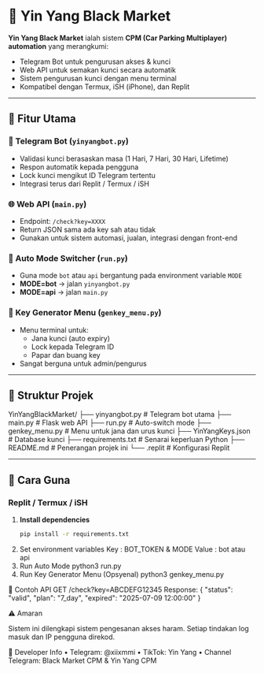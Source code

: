 # 🐉 Yin Yang Black Market

**Yin Yang Black Market** ialah sistem **CPM (Car Parking Multiplayer) automation** yang merangkumi:
- Telegram Bot untuk pengurusan akses & kunci
- Web API untuk semakan kunci secara automatik
- Sistem pengurusan kunci dengan menu terminal
- Kompatibel dengan Termux, iSH (iPhone), dan Replit

---

## 🚀 Fitur Utama

### 🤖 Telegram Bot (`yinyangbot.py`)
- Validasi kunci berasaskan masa (1 Hari, 7 Hari, 30 Hari, Lifetime)
- Respon automatik kepada pengguna
- Lock kunci mengikut ID Telegram tertentu
- Integrasi terus dari Replit / Termux / iSH

### 🌐 Web API (`main.py`)
- Endpoint: `/check?key=XXXX`
- Return JSON sama ada key sah atau tidak
- Gunakan untuk sistem automasi, jualan, integrasi dengan front-end

### 🔧 Auto Mode Switcher (`run.py`)
- Guna mode `bot` atau `api` bergantung pada environment variable `MODE`
- **MODE=bot** → jalan `yinyangbot.py`  
- **MODE=api** → jalan `main.py`

### 🔐 Key Generator Menu (`genkey_menu.py`)
- Menu terminal untuk:
  - Jana kunci (auto expiry)
  - Lock kepada Telegram ID
  - Papar dan buang key
- Sangat berguna untuk admin/pengurus

---

## 📁 Struktur Projek
YinYangBlackMarket/
├── yinyangbot.py         # Telegram bot utama
├── main.py               # Flask web API
├── run.py                # Auto-switch mode
├── genkey_menu.py        # Menu untuk jana dan urus kunci
├── YinYangKeys.json      # Database kunci
├── requirements.txt      # Senarai keperluan Python
├── README.md             # Penerangan projek ini
└── .replit               # Konfigurasi Replit

---

## 🔧 Cara Guna

### Replit / Termux / iSH

1. **Install dependencies**
   ```bash
   pip install -r requirements.txt
2. Set environment variables
   Key : BOT_TOKEN & MODE
   Value : bot atau api
3. Run Auto Mode
   python3 run.py
4. Run Key Generator Menu (Opsyenal)
   python3 genkey_menu.py

📌 Contoh API
GET /check?key=ABCDEFG12345
Response:
{
  "status": "valid",
  "plan": "7_day",
  "expired": "2025-07-09 12:00:00"
}

⚠️ Amaran

Sistem ini dilengkapi sistem pengesanan akses haram.
Setiap tindakan log masuk dan IP pengguna direkod.

👑 Developer Info
	•	Telegram: @xiixmmi
	•	TikTok: Yin Yang
  • Channel Telegram: Black Market CPM & Yin Yang CPM
